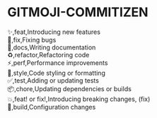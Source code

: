 # GITMOJI-COMMITIZEN

✨,feat,Introducing new features <br>
🐛,fix,Fixing bugs <br>
📝,docs,Writing documentation <br>
♻️,refactor,Refactoring code <br>
⚡️,perf,Performance improvements <br>
🎨,style,Code styling or formatting <br>
✅,test,Adding or updating tests <br>
📦,chore,Updating dependencies or builds <br>
💥,feat! or fix!,Introducing breaking changes, (fix) <br>
🔧,build,Configuration changes
